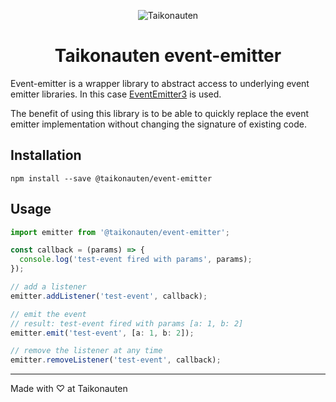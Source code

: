 <p align="center">
  <img src="https://i.imgur.com/dV1aZjJ.png" title="Taikonauten">
</p>

<h1 align="center">Taikonauten event-emitter</h1>

Event-emitter is a wrapper library to abstract access to underlying event emitter libraries. In this case [EventEmitter3](https://github.com/primus/eventemitter3) is used.

The benefit of using this library is to be able to quickly replace the event emitter implementation without changing the signature of existing code.

## Installation

```shell
npm install --save @taikonauten/event-emitter
```

## Usage

```ts
import emitter from '@taikonauten/event-emitter';

const callback = (params) => {
  console.log('test-event fired with params', params);
});

// add a listener
emitter.addListener('test-event', callback);

// emit the event
// result: test-event fired with params [a: 1, b: 2]
emitter.emit('test-event', [a: 1, b: 2]);

// remove the listener at any time
emitter.removeListener('test-event', callback);
```

---

Made with ♡ at Taikonauten